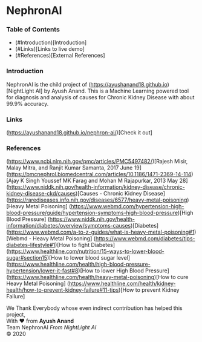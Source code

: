 # NephronAI
### Table of Contents
* (#Introduction)[Introduction]
* (#Links)[Links to live demo]
* (#References)[External References]


### Introduction
NephronAI is the child project of (https://ayushanand18.github.io)[NightLight AI] by Ayush Anand.
This is a Machine Learning powered tool for diagnosis and analysis of causes for Chronic Kidney Disease with about 99.9% accuracy.


### Links
(https://ayushanand18.github.io/nephron-ai/)[Check it out]


### References
(https://www.ncbi.nlm.nih.gov/pmc/articles/PMC5497482/)[Rajesh Misir, Malay Mitra, and Ranjit Kumar Samanta, 2017 June 19]
(https://bmcnephrol.biomedcentral.com/articles/10.1186/1471-2369-14-114)[Ajay K Singh Youssef MK Farag and Mohan M Rajapurkar, 2013 May 28]
(https://www.niddk.nih.gov/health-information/kidney-disease/chronic-kidney-disease-ckd/causes)[Causes - Chronic Kidney Disease]
(https://rarediseases.info.nih.gov/diseases/6577/heavy-metal-poisoning)[Heavy Metal Poisoning]
(https://www.webmd.com/hypertension-high-blood-pressure/guide/hypertension-symptoms-high-blood-pressure)[High Blood Pressure]
(https://www.niddk.nih.gov/health-information/diabetes/overview/symptoms-causes)[Diabetes]
(https://www.webmd.com/a-to-z-guides/what-is-heavy-metal-poisoning#1)[Webmd - Heavy Metal Poisoning]
(https://www.webmd.com/diabetes/tips-diabetes-lifestyle#1)[How to fight Diabetes]
(https://www.healthline.com/nutrition/15-ways-to-lower-blood-sugar#section15)[How to lower blood sugar level]
(https://www.healthline.com/health/high-blood-pressure-hypertension/lower-it-fast#8)[How to lower High Blood Pressure]
(https://www.healthline.com/health/heavy-metal-poisoning)[How to cure Heavy Metal Poisoning]
(https://www.healthline.com/health/kidney-health/how-to-prevent-kidney-failure#11-tips)[How to prevent Kidney Failure]

We Thank Everybody whose even indirect contribution has helped this project, <br/>
With &hearts; from <b>Ayush Anand</b><br/>
Team NephronAI
<i>From NightLight AI</i><br/>
&copy; 2020